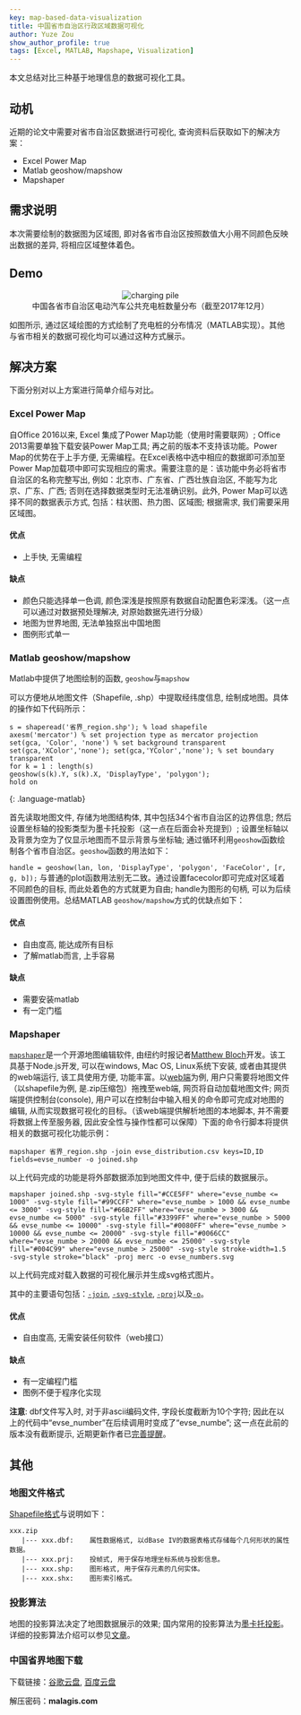 ```yaml
---
key: map-based-data-visualization
title: 中国省市自治区行政区域数据可视化
author: Yuze Zou
show_author_profile: true
tags: [Excel, MATLAB, Mapshape, Visualization]
---
```


本文总结对比三种基于地理信息的数据可视化工具。<!--more-->

## 动机

近期的论文中需要对省市自治区数据进行可视化, 查询资料后获取如下的解决方案：

- Excel Power Map
- Matlab geoshow/mapshow
- Mapshaper

## 需求说明
本次需要绘制的数据图为区域图, 即对各省市自治区按照数值大小用不同颜色反映出数据的差异, 将相应区域整体着色。

## Demo

<div align="center">
<figure>
<img src="http://img.be-my-only.xyz/map-based-data-visualization.png" alt="charging pile">
<figcaption>中国各省市自治区电动汽车公共充电桩数量分布（截至2017年12月）</figcaption>
</figure>
</div>

如图所示, 通过区域绘图的方式绘制了充电桩的分布情况（MATLAB实现）。其他与省市相关的数据可视化均可以通过这种方式展示。

## 解决方案
下面分别对以上方案进行简单介绍与对比。

### Excel Power Map
自Office 2016以来, Excel 集成了Power Map功能（使用时需要联网）; Office 2013需要单独下载安装Power Map工具; 再之前的版本不支持该功能。Power Map的优势在于上手方便, 无需编程。在Excel表格中选中相应的数据即可添加至Power Map加载项中即可实现相应的需求。需要注意的是：该功能中务必将省市自治区的名称完整写出, 例如：北京市、广东省、广西壮族自治区, 不能写为北京、广东、广西; 否则在选择数据类型时无法准确识别。此外, Power Map可以选择不同的数据表示方式, 包括：柱状图、热力图、区域图; 根据需求, 我们需要采用区域图。

#### 优点

- 上手快, 无需编程

#### 缺点

- 颜色只能选择单一色调, 颜色深浅是按照原有数据自动配置色彩深浅。（这一点可以通过对数据预处理解决, 对原始数据先进行分级）
- 地图为世界地图, 无法单独抠出中国地图
- 图例形式单一

### Matlab geoshow/mapshow

Matlab中提供了地图绘制的函数, `geoshow`与`mapshow`

可以方便地从地图文件（Shapefile, .shp）中提取经纬度信息, 绘制成地图。具体的操作如下代码所示：

~~~
s = shaperead('省界_region.shp'); % load shapefile
axesm('mercator') % set projection type as mercator projection
set(gca, 'Color', 'none') % set background transparent
set(gca,'XColor','none'); set(gca,'YColor','none'); % set boundary transparent
for k = 1 : length(s)
geoshow(s(k).Y, s(k).X, 'DisplayType', 'polygon');
hold on
~~~
{: .language-matlab}

首先读取地图文件, 存储为地图结构体, 其中包括34个省市自治区的边界信息; 然后设置坐标轴的投影类型为墨卡托投影（这一点在后面会补充提到）; 设置坐标轴以及背景为空为了仅显示地图而不显示背景与坐标轴; 通过循环利用`geoshow`函数绘制各个省市自治区。`geoshow`函数的用法如下：

`handle = geoshow(lan, lon, 'DisplayType', 'polygon', 'FaceColor', [r, g, b]);`
与普通的plot函数用法别无二致。通过设置facecolor即可完成对区域着不同颜色的目标, 而此处着色的方式就更为自由; handle为图形的句柄, 可以为后续设置图例使用。总结MATLAB `geoshow/mapshow`方式的优缺点如下：

#### 优点

- 自由度高, 能达成所有目标
- 了解matlab而言, 上手容易

#### 缺点

- 需要安装matlab
- 有一定门槛

### Mapshaper

[`mapshaper`](http://mapshaper.org/)是一个开源地图编辑软件, 由纽约时报记者[Matthew Bloch](https://github.com/mbloch)开发。该工具基于Node.js开发, 可以在windows, Mac OS, Linux系统下安装, 或者由其提供的web端运行, 该工具使用方便, 功能丰富。以[web端](http://mapshaper.org/)为例, 用户只需要将地图文件（以shapefile为例, 是.zip压缩包）拖拽至web端, 网页将自动加载地图文件; 网页端提供控制台(console), 用户可以在控制台中输入相关的命令即可完成对地图的编辑, 从而实现数据可视化的目标。（该web端提供解析地图的本地脚本, 并不需要将数据上传至服务器, 因此安全性与操作性都可以保障）下面的命令行脚本将提供相关的数据可视化功能示例：

```
mapshaper 省界_region.shp -join evse_distribution.csv keys=ID,ID fields=evse_number -o joined.shp
```

以上代码完成的功能是将外部数据添加到地图文件中, 便于后续的数据展示。

```
mapshaper joined.shp -svg-style fill="#CCE5FF" where="evse_numbe <= 1000" -svg-style fill="#99CCFF" where="evse_numbe > 1000 && evse_numbe <= 3000" -svg-style fill="#66B2FF" where="evse_numbe > 3000 && evse_numbe <= 5000" -svg-style fill="#3399FF" where="evse_numbe > 5000 && evse_numbe <= 10000" -svg-style fill="#0080FF" where="evse_numbe > 10000 && evse_numbe <= 20000" -svg-style fill="#0066CC" where="evse_numbe > 20000 && evse_numbe <= 25000" -svg-style fill="#004C99" where="evse_numbe > 25000" -svg-style stroke-width=1.5 -svg-style stroke="black" -proj merc -o evse_numbers.svg
```

以上代码完成对载入数据的可视化展示并生成svg格式图片。

其中的主要语句包括：[`-join`](https://github.com/mbloch/mapshaper/wiki/Command-Reference#-join), [`-svg-style`](https://github.com/mbloch/mapshaper/wiki/Command-Reference#-svg-style), [`-proj`](https://github.com/mbloch/mapshaper/wiki/Command-Reference#-proj)以及[`-o`](https://github.com/mbloch/mapshaper/wiki/Command-Reference#-o-output)。


#### 优点

- 自由度高, 无需安装任何软件（web接口）

#### 缺点

- 有一定编程门槛
- 图例不便于程序化实现

**注意**: dbf文件写入时, 对于非ascii编码文件, 字段长度截断为10个字符; 因此在以上的代码中“evse_number”在后续调用时变成了“evse_numbe”; 这一点在此前的版本没有截断提示, 近期更新作者已[完善提醒](https://github.com/mbloch/mapshaper/issues/266)。

## 其他

### 地图文件格式

[Shapefile格式](https://zh.wikipedia.org/wiki/Shapefile)与说明如下：

	xxx.zip
	   |--- xxx.dbf:    属性数据格式, 以dBase IV的数据表格式存储每个几何形状的属性数据。
	   |--- xxx.prj:    投帧式, 用于保存地理坐标系统与投影信息。
	   |--- xxx.shp:    图形格式, 用于保存元素的几何实体。
	   |--- xxx.shx:    图形索引格式。

### 投影算法

地图的投影算法决定了地图数据展示的效果; 国内常用的投影算法为[墨卡托投影]()。详细的投影算法介绍可以参见[文章](http://cntchen.github.io/2016/05/09/%E5%9B%BD%E5%86%85%E4%B8%BB%E8%A6%81%E5%9C%B0%E5%9B%BE%E7%93%A6%E7%89%87%E5%9D%90%E6%A0%87%E7%B3%BB%E5%AE%9A%E4%B9%89%E5%8F%8A%E8%AE%A1%E7%AE%97%E5%8E%9F%E7%90%86/)。

### 中国省界地图下载

下载链接：[谷歌云盘](https://drive.google.com/open?id=1xArnjoJoqSDGcg3cqqG9SDswu8FdClpH), [百度云盘](https://pan.baidu.com/s/1YpcDeFd6hydgeuyrry0Efg)

解压密码：**malagis.com**